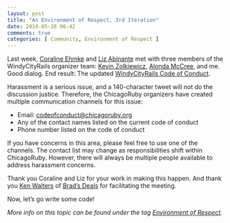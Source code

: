 ```yaml
---
layout: post
title: "An Environment of Respect, 3rd Iteration"
date: 2014-05-28 06:42
comments: true
categories: [ Community, Environment of Respect ]
---
```

Last week, [Coraline Ehmke](https://twitter.com/bantik) and [Liz Abinante](https://twitter.com/feministy) met with three members of the WindyCityRails organizer team: [Kevin Zolkiewicz](https://twitter.com/zolk), [Alonda McCree](https://twitter.com/themccreefiles), and me. Good dialog. End result: The updated [WindyCityRails Code of Conduct](http://www.windycityrails.org/code-of-conduct/).
<!--more-->
Harassment is a serious issue, and a 140-character tweet will not do the discussion justice. Therefore, the ChicagoRuby organizers have created multiple communication channels for this issue:

* Email: codeofconduct@chicagoruby.org
* Any of the contact names listed on the current code of conduct
* Phone number listed on the code of conduct

If you have concerns in this area, please feel free to use one of the channels. The contact list may change as responsibilities shift within ChicagoRuby. However, there will always be multiple people available to address harassment concerns.

Thank you Coraline and Liz for your work in making this happen. And thank you [Ken Walters](https://twitter.com/lostghost) of [Brad’s Deals](http://twitter.com/bradsdeals) for facilitating the meeting.

Now, let’s go write some code!

_More info on this topic can be found under the tag [Environment of Respect](/blog/categories/environment-of-respect/)._
